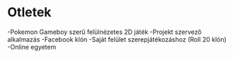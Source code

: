 # Otletek

-Pokemon Gameboy szerű felülnézetes 2D játék
-Projekt szervező alkalmazás
-Facebook klón
-Saját felület szerepjátékozáshoz (Roll 20 klón)
-Online egyetem

